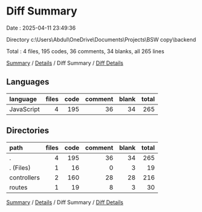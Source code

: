 # Diff Summary

Date : 2025-04-11 23:49:36

Directory c:\\Users\\Abdul\\OneDrive\\Documents\\Projects\\BSW copy\\backend

Total : 4 files,  195 codes, 36 comments, 34 blanks, all 265 lines

[Summary](results.md) / [Details](details.md) / Diff Summary / [Diff Details](diff-details.md)

## Languages
| language | files | code | comment | blank | total |
| :--- | ---: | ---: | ---: | ---: | ---: |
| JavaScript | 4 | 195 | 36 | 34 | 265 |

## Directories
| path | files | code | comment | blank | total |
| :--- | ---: | ---: | ---: | ---: | ---: |
| . | 4 | 195 | 36 | 34 | 265 |
| . (Files) | 1 | 16 | 0 | 3 | 19 |
| controllers | 2 | 160 | 28 | 28 | 216 |
| routes | 1 | 19 | 8 | 3 | 30 |

[Summary](results.md) / [Details](details.md) / Diff Summary / [Diff Details](diff-details.md)